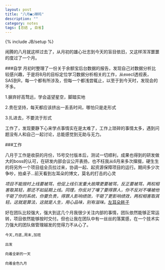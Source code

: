 ```yaml
---
layout: post
title: "八月●○禅鸣"
description: ""
category: notes
tags: [总结 , 自省]
---
```

{% include JB/setup %}


闹腾的八月就这样过去了，从月初的雄心壮志到今天的盲目依旧，又这样浑浑噩噩的度过了一个月。

###自学
月初时整理了一份关于余额宝后台数据的报告，发现自己对数据分析比较感兴趣，于是将8月的目标定位学习数据分析相关的工作，从execl透视表，SAS到R，每一个都有所涉及，但每一个都浅尝辄止，以至于到今天时，发现会的不多。

  1.摒弃好高骛远，学会遥望星空，脚踏实地
  
  2.贵在坚持，每天都应该挤出一丢丢时间，哪怕只是走形式
  
  3.扎进去，不要流于形式

工作了，发现要静下心来学点事情实在是太难了，工作上琐碎的事情太多，遇到问题没有人和自己一起讨论，总能感觉到无助与无力。

###工作


八月于工作是收获的月份，15号交付版本后，测试一切顺利，成果也得到的研发做大的boss的认可，在研发内部会议公开表扬，也不枉我从6月来多次撺掇，硬生生的将另外一个项目组全员拉过来，协调一起、起资源保障项目的运行。期间多少次争吵，拍桌子...前天看到左耳朵的博文，莫名的打击的心灵

*项目不能按时上线要被骂，伧促上线引发重大故障更要被骂，反正要被骂，两权相害取其轻，那还不如延期上线。同理，你反对了嚷了要得罪人，你不反对不嚷被他干砸了你的系统，你要负责，得罪人影响绩效，干砸了更影响绩效，两权相害取其轻。这就是算法，这就是人生，用心品味，别有滋味。*[左耳朵耗子](http://weibo.com/p/1005051401880315)

好在团队比较强大，强大到这几个月我很少关注内部的事情，团队依然能够正常运转，项目依然能够按时交付。但也让我在团队中有一丝丝的落寞感，在一个技术实力强大的团队做管理越发的觉得力不从心了。



	今天,月底,周末,加班

	出发

	向着全新的一天

	向着金色九月
